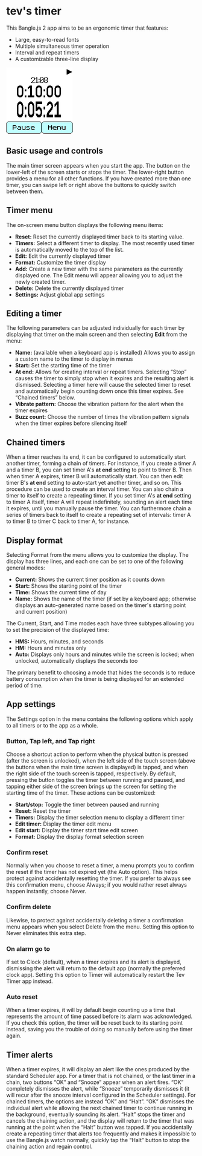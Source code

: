 # tev's timer

This Bangle.js 2 app aims to be an ergonomic timer that features:

* Large, easy-to-read fonts
* Multiple simultaneous timer operation
* Interval and repeat timers
* A customizable three-line display

![App screenshot](screenshot.png)

## Basic usage and controls

The main timer screen appears when you start the app. The button on the lower-left of the screen starts or stops the timer. The lower-right button provides a menu for all other functions. If you have created more than one timer, you can swipe left or right above the buttons to quickly switch between them.

## Timer menu

The on-screen menu button displays the following menu items:

* **Reset:** Reset the currently displayed timer back to its starting value.
* **Timers:** Select a different timer to display. The most recently used timer is automatically moved to the top of the list.
* **Edit:** Edit the currently displayed timer
* **Format:** Customize the timer display
* **Add:** Create a new timer with the same parameters as the currently displayed one. The Edit menu will appear allowing you to adjust the newly created timer.
* **Delete:** Delete the currently displayed timer
* **Settings:** Adjust global app settings

## Editing a timer

The following parameters can be adjusted individually for each timer by displaying that timer on the main screen and then selecting **Edit** from the menu:

* **Name:** (available when a keyboard app is installed) Allows you to assign a custom name to the timer to display in menus
* **Start:** Set the starting time of the timer
* **At end:** Allows for creating interval or repeat timers. Selecting “Stop” causes the timer to simply stop when it expires and the resulting alert is dismissed. Selecting a timer here will cause the selected timer to reset and automatically begin counting down once this timer expires. See “Chained timers” below.
* **Vibrate pattern:** Choose the vibration pattern for the alert when the timer expires
* **Buzz count:** Choose the number of times the vibration pattern signals when the timer expires before silencing itself

## Chained timers

When a timer reaches its end, it can be configured to automatically start another timer, forming a chain of timers. For instance, if you create a timer A and a timer B, you can set timer A's **at end** setting to point to timer B. Then when timer A expires, timer B will automatically start. You can then edit timer B's **at end** setting to auto-start yet another timer, and so on. This procedure can be used to create an interval timer. You can also chain a timer to itself to create a repeating timer. If you set timer A's **at end** setting to timer A itself, timer A will repeat indefinitely, sounding an alert each time it expires, until you manually pause the timer. You can furthermore chain a series of timers back to itself to create a repeating set of intervals: timer A to timer B to timer C back to timer A, for instance.

## Display format

Selecting Format from the menu allows you to customize the display. The display has three lines, and each one can be set to one of the following general modes:

* **Current:** Shows the current timer position as it counts down
* **Start:** Shows the starting point of the timer
* **Time:** Shows the current time of day
* **Name:** Shows the name of the timer (if set by a keyboard app; otherwise displays an auto-generated name based on the timer's starting point and current position)

The Current, Start, and Time modes each have three subtypes allowing you to set the precision of the displayed time:

* **HMS:** Hours, minutes, and seconds
* **HM:** Hours and minutes only
* **Auto:** Displays only hours and minutes while the screen is locked; when unlocked, automatically displays the seconds too

The primary benefit to choosing a mode that hides the seconds is to reduce battery consumption when the timer is being displayed for an extended period of time.

## App settings

The Settings option in the menu contains the following options which apply to all timers or to the app as a whole.

### Button, Tap left, and Tap right

Choose a shortcut action to perform when the physical button is pressed (after the screen is unlocked), when the left side of the touch screen (above the buttons when the main time screen is displayed) is tapped, and when the right side of the touch screen is tapped, respectively. By default, pressing the button toggles the timer between running and paused, and tapping either side of the screen brings up the screen for setting the starting time of the timer. These actions can be customized:

* **Start/stop:** Toggle the timer between paused and running
* **Reset:** Reset the timer
* **Timers:** Display the timer selection menu to display a different timer
* **Edit timer:** Display the timer edit menu
* **Edit start:** Display the timer start time edit screen
* **Format:** Display the display format selection screen

### Confirm reset

Normally when you choose to reset a timer, a menu prompts you to confirm the reset if the timer has not expired yet (the Auto option). This helps protect against accidentally resetting the timer. If you prefer to always see this confirmation menu, choose Always; if you would rather reset always happen instantly, choose Never.

### Confirm delete

Likewise, to protect against accidentally deleting a timer a confirmation menu appears when you select Delete from the menu. Setting this option to Never eliminates this extra step.

### On alarm go to

If set to Clock (default), when a timer expires and its alert is displayed, dismissing the alert will return to the default app (normally the preferred clock app). Setting this option to Timer will automatically restart the Tev Timer app instead.

### Auto reset

When a timer expires, it will by default begin counting up a time that represents the amount of time passed before its alarm was acknowledged. If you check this option, the timer will be reset back to its starting point instead, saving you the trouble of doing so manually before using the timer again.

## Timer alerts

When a timer expires, it will display an alert like the ones produced by the standard Scheduler app. For a timer that is not chained, or the last timer in a chain, two buttons “OK” and “Snooze” appear when an alert fires. “OK” completely dismisses the alert, while “Snooze” temporarily dismisses it (it will recur after the snooze interval configured in the Scheduler settings). For chained timers, the options are instead “OK” and “Halt”. “OK” dismisses the individual alert while allowing the next chained timer to continue running in the background, eventually sounding its alert. “Halt” stops the timer and cancels the chaining action, and the display will return to the timer that was running at the point when the “Halt” button was tapped. If you accidentally create a repeating timer that alerts too frequently and makes it impossible to use the Bangle.js watch normally, quickly tap the “Halt” button to stop the chaining action and regain control.
